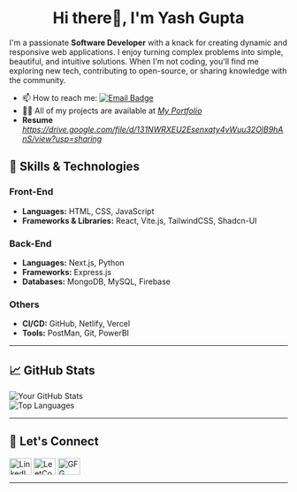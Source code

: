 
<h1 align="center">Hi there👋, I'm Yash Gupta</h1>

I'm a passionate **Software Developer** with a knack for creating dynamic and responsive web applications. I enjoy turning complex problems into simple, beautiful, and intuitive solutions. When I'm not coding, you'll find me exploring new tech, contributing to open-source, or sharing knowledge with the community.

 - :mailbox: How to reach me: [![Email Badge](https://img.shields.io/badge/Email-red?style=flat&logo=gmail&logoColor=white)](mailto:gyash1104@gmail.com)
 - 👨‍💻 All of my projects are available at *[My Portfolio](https://portfolio-gamma-seven-42.vercel.app/)*
 -  **Resume**   *https://drive.google.com/file/d/131NWRXEU2Esenxaty4vWuu32OlB9hAnS/view?usp=sharing*

## 🚀 Skills & Technologies

### Front-End
- **Languages:** HTML, CSS, JavaScript
- **Frameworks & Libraries:** React, Vite.js, TailwindCSS, Shadcn-UI 

### Back-End
- **Languages:** Next.js, Python  
- **Frameworks:** Express.js
- **Databases:** MongoDB, MySQL, Firebase

### Others 
- **CI/CD:** GitHub, Netlify, Vercel 
- **Tools:** PostMan, Git, PowerBI 

---

## 📈 GitHub Stats

![Your GitHub Stats](https://github-readme-stats.vercel.app/api?username=yash-1104github&show_icons=true&theme=radical)  
![Top Languages](https://github-readme-stats.vercel.app/api/top-langs/?username=yash-1104github&layout=compact&theme=radical)

---

## 🤝 Let's Connect

<p align="left">
<a href="https://www.linkedin.com/in/yash-gupta-1a137b223" target="blank"><img align="center" src="https://cdn-icons-png.flaticon.com/512/174/174857.png" alt="LinkedIN" height="30" width="40" /></a>
<a href="https://leetcode.com/u/yash_leetcode04/" target="blank"><img align="center" src="https://upload.wikimedia.org/wikipedia/commons/1/19/LeetCode_logo_black.png" alt="LeetCode" height="30" width="40" /></a>
<a href="https://www.geeksforgeeks.org/user/yashcode40/" target="blank"><img align="center" src="https://raw.githubusercontent.com/rahuldkjain/github-profile-readme-generator/master/src/images/icons/Social/geeks-for-geeks.svg" alt="GFG" height="30" width="40" /></a>
</p>

---
